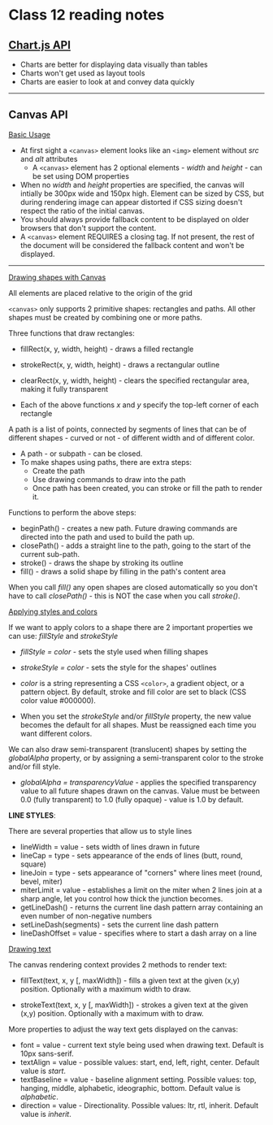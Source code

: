 # Class 12 reading notes

## [Chart.js API](https://www.webdesignerdepot.com/2013/11/easily-create-stunning-animated-charts-with-chart-js/)

* Charts are better for displaying data visually than tables
* Charts won't get used as layout tools
* Charts are easier to look at and convey data quickly

---

## Canvas API

[Basic Usage](https://developer.mozilla.org/en-US/docs/Web/API/Canvas_API/Tutorial/Basic_usage)

* At first sight a `<canvas>` element looks like an `<img>` element without *src* and *alt* attributes
  * A `<canvas>` element has 2 optional elements - *width* and *height* - can be set using DOM properties
* When no *width* and *height* properties are specified, the canvas will intially be 300px wide and 150px high. Element can be sized by CSS, but during rendering image can appear distorted if CSS sizing doesn't respect the ratio of the initial canvas.
* You should always provide fallback content to be displayed on older browsers that don't support the content.
* A `<canvas>` element REQUIRES a closing tag. If not present, the rest of the document will be considered the fallback content and won't be displayed.

---

[Drawing shapes with Canvas](https://developer.mozilla.org/en-US/docs/Web/API/Canvas_API/Tutorial/Drawing_shapes)

All elements are placed relative to the origin of the grid

`<canvas>` only supports 2 primitive shapes: rectangles and paths. All other shapes must be created by combining one or more paths.

Three functions that draw rectangles:

* fillRect(x, y, width, height) - draws a filled rectangle
* strokeRect(x, y, width, height) - draws a rectangular outline
* clearRect(x, y, width, height) - clears the specified rectangular area, making it fully transparent

* Each of the above functions *x* and *y* specify the top-left corner of each rectangle

A path is a list of points, connected by segments of lines that can be of different shapes - curved or not - of different width and of different color.

* A path - or subpath - can be closed.
* To make shapes using paths, there are extra steps:
  * Create the path
  * Use drawing commands to draw into the path
  * Once path has been created, you can stroke or fill the path to render it.

Functions to perform the above steps:

* beginPath() - creates a new path. Future drawing commands are directed into the path and used to build the path up.
* closePath() - adds a straight line to the path, going to the start of the current sub-path.
* stroke() - draws the shape by stroking its outline
* fill() - draws a solid shape by filling in the path's content area

When you call *fill()* any open shapes are closed automatically so you don't have to call *closePath()* - this is NOT the case when you call *stroke()*.

[Applying styles and colors](https://developer.mozilla.org/en-US/docs/Web/API/Canvas_API/Tutorial/Applying_styles_and_colors)

If we want to apply colors to a shape there are 2 important properties we can use: *fillStyle* and *strokeStyle*

* *fillStyle = color* - sets the style used when filling shapes
* *strokeStyle = color* - sets the style for the shapes' outlines

* *color* is a string representing a CSS `<color>`, a gradient object, or a pattern object. By default, stroke and fill color are set to black (CSS color value #000000).

* When you set the *strokeStyle* and/or *fillStyle* property, the new value becomes the default for all shapes. Must be reassigned each time you want different colors.

We can also draw semi-transparent (translucent) shapes by setting the *globalAlpha* property, or by assigning a semi-transparent color to the stroke and/or fill style.

* *globalAlpha = transparencyValue* - applies the specified transparency value to all future shapes drawn on the canvas. Value must be between 0.0 (fully transparent) to 1.0 (fully opaque) - value is 1.0 by default.

**LINE STYLES**:

There are several properties that allow us to style lines

* lineWidth = value - sets width of lines drawn in future
* lineCap = type - sets appearance of the ends of lines (butt, round, square)
* lineJoin = type - sets appearance of "corners" where lines meet (round, bevel, miter)
* miterLimit = value - establishes a limit on the miter when 2 lines join at a sharp angle, let you control how thick the junction becomes.
* getLineDash() - returns the current line dash pattern array containing an even number of non-negative numbers
* setLineDash(segments) - sets the current line dash pattern
* lineDashOffset = value - specifies where to start a dash array on a line

[Drawing text](https://developer.mozilla.org/en-US/docs/Web/API/Canvas_API/Tutorial/Drawing_text)

The canvas rendering context provides 2 methods to render text:

* fillText(text, x, y [, maxWidth]) - fills a given text at the given (x,y) position. Optionally with a maximum width to draw.

* strokeText(text, x, y [, maxWidth]) - strokes a given text at the given (x,y) position. Optionally with a maximum with to draw.

More properties to adjust the way text gets displayed on the canvas:

* font = value - current text style being used when drawing text. Default is 10px sans-serif.
* textAlign = value - possible values: start, end, left, right, center. Default value is *start*.
* textBaseline = value - baseline alignment setting. Possible values: top, hanging, middle, alphabetic, ideographic, bottom. Default value is *alphabetic*.
* direction = value - Directionality. Possible values: ltr, rtl, inherit. Default value is *inherit*.
